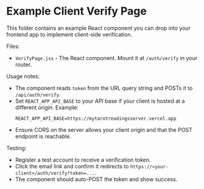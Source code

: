 # Example Client Verify Page

This folder contains an example React component you can drop into your frontend app to implement client-side verification.

Files:
- `VerifyPage.jsx` - The React component. Mount it at `/auth/verify` in your router.

Usage notes:
- The component reads `token` from the URL query string and POSTs it to `/api/auth/verify`.
- Set `REACT_APP_API_BASE` to your API base if your client is hosted at a different origin. Example:
  ```env
  REACT_APP_API_BASE=https://mytarotreadingsserver.vercel.app
  ```
- Ensure CORS on the server allows your client origin and that the POST endpoint is reachable.

Testing:
- Register a test account to receive a verification token.
- Click the email link and confirm it redirects to `https://<your-client>/auth/verify?token=...`.
- The component should auto-POST the token and show success.
